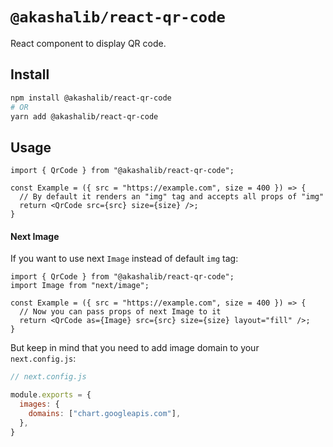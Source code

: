 # `@akashalib/react-qr-code`

React component to display QR code.

## Install

```bash
npm install @akashalib/react-qr-code
# OR
yarn add @akashalib/react-qr-code
```

## Usage

```tsx
import { QrCode } from "@akashalib/react-qr-code";

const Example = ({ src = "https://example.com", size = 400 }) => {
  // By default it renders an "img" tag and accepts all props of "img"
  return <QrCode src={src} size={size} />;
}
```

#### Next Image

If you want to use next `Image` instead of default `img` tag:

```tsx
import { QrCode } from "@akashalib/react-qr-code";
import Image from "next/image";

const Example = ({ src = "https://example.com", size = 400 }) => {
  // Now you can pass props of next Image to it
  return <QrCode as={Image} src={src} size={size} layout="fill" />;
}
```

But keep in mind that you need to add image domain to your `next.config.js`:

```javascript
// next.config.js

module.exports = {
  images: {
    domains: ["chart.googleapis.com"],
  },
}
```
